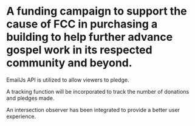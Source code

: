# A funding campaign to support the cause of FCC in purchasing a building to help further advance gospel work in its respected community and beyond.

 EmailJs API is utilized to allow viewers to pledge.

A tracking function will be incorporated to track the number of donations and pledges made.

An intersection observer has been integrated to provide a better user experience.
